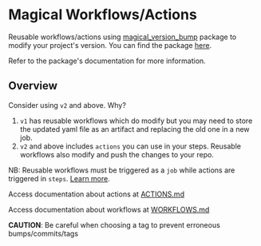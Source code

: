 # Magical Workflows/Actions

Reusable workflows/actions using [magical_version_bump][mvb_github_link] package to modify your project's version. You can find the package [here][mvb_pub_link].

Refer to the package's documentation for more information.

## Overview

Consider using `v2` and above. Why?

1. `v1` has reusable workflows which do modify but you may need to store the updated yaml file as an artifact and replacing the old one in a new job.
2. `v2` and above includes `actions` you can use in your steps. Reusable workflows also modify and push the changes to your repo.

NB: Reusable workflows must be triggered as a `job` while actions are triggered in `steps`. [Learn more][learn_more_link].

Access documentation about actions at [ACTIONS.md](/ACTIONS.md)

Access documentation about workflows at [WORKFLOWS.md](/WORKFLOWS.md)

**CAUTION**: Be careful when choosing a tag to prevent erroneous bumps/commits/tags

[mvb_github_link]: https://github.com/kekavc24/magical_version_bump
[mvb_pub_link]: https://pub.dev/packages/magical_version_bump
[learn_more_link]: https://dev.to/github/whats-the-difference-between-a-github-action-and-a-workflow-2gba

